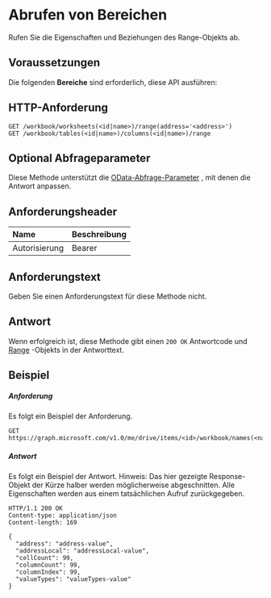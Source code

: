 # <a name="get-range"></a>Abrufen von Bereichen

Rufen Sie die Eigenschaften und Beziehungen des Range-Objekts ab.
## <a name="prerequisites"></a>Voraussetzungen
Die folgenden **Bereiche** sind erforderlich, diese API ausführen: 
## <a name="http-request"></a>HTTP-Anforderung
<!-- { "blockType": "ignored" } -->
```http
GET /workbook/worksheets(<id|name>)/range(address='<address>')
GET /workbook/tables(<id|name>)/columns(<id|name>)/range
```
## <a name="optional-query-parameters"></a>Optional Abfrageparameter
Diese Methode unterstützt die [OData-Abfrage-Parameter](http://graph.microsoft.io/docs/overview/query_parameters) , mit denen die Antwort anpassen.

## <a name="request-headers"></a>Anforderungsheader
| Name      |Beschreibung|
|:----------|:----------|
| Autorisierung  | Bearer<code>|


## <a name="request-body"></a>Anforderungstext
Geben Sie einen Anforderungstext für diese Methode nicht.
## <a name="response"></a>Antwort
Wenn erfolgreich ist, diese Methode gibt einen `200 OK` Antwortcode und [Range](../resources/range.md) -Objekts in der Antworttext.
## <a name="example"></a>Beispiel
##### <a name="request"></a>Anforderung
Es folgt ein Beispiel der Anforderung.
<!-- {
  "blockType": "request",
  "name": "get_range"
}-->
```http
GET https://graph.microsoft.com/v1.0/me/drive/items/<id>/workbook/names(<name>)/range
```
##### <a name="response"></a>Antwort
Es folgt ein Beispiel der Antwort. Hinweis: Das hier gezeigte Response-Objekt der Kürze halber werden möglicherweise abgeschnitten. Alle Eigenschaften werden aus einem tatsächlichen Aufruf zurückgegeben.
<!-- {
  "blockType": "response",
  "truncated": true,
  "@odata.type": "microsoft.graph.range"
} -->
```http
HTTP/1.1 200 OK
Content-type: application/json
Content-length: 169

{
  "address": "address-value",
  "addressLocal": "addressLocal-value",
  "cellCount": 99,
  "columnCount": 99,
  "columnIndex": 99,
  "valueTypes": "valueTypes-value"
}
```

<!-- uuid: 8fcb5dbc-d5aa-4681-8e31-b001d5168d79
2015-10-25 14:57:30 UTC -->
<!-- {
  "type": "#page.annotation",
  "description": "Get Range",
  "keywords": "",
  "section": "documentation",
  "tocPath": ""
}-->